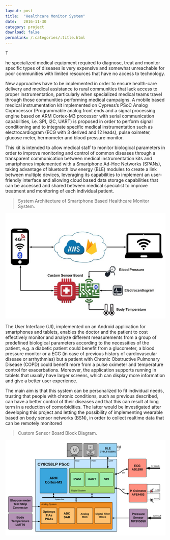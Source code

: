 ```yaml
---
layout: post
title:  "Healthcare Monitor System"
date:   2016-11-30
category: project
download: false
permalink: /:categories/:title.html
---
```


<p class="intro"><span class="dropcap">T</span></p>he specialized medical equipment required to diagnose, treat and monitor specific types of diseases is very expensive and somewhat unreachable for poor communities with limited resources that have no access to technology.

New approaches have to be implemented in order to ensure health-care delivery and medical assistance to rural communities that lack access to proper instrumentation, particularly when specialized medical teams travel through those communities performing medical campaigns. A mobile based medical instrumentation kit implemented on Cypress’s PSoC Analog Coprocessor (Programmable analog front ends and a signal processing engine based on ARM Cortex-M3 processor with serial communication capabilities, i.e. SPI, I2C, UART) is proposed in order to perform signal conditioning and to integrate specific medical instrumentation such as electrocardiogram (ECG with 3 derived and 12 leads), pulse oximeter, glucose meter, hermometer and blood pressure monitor.

This kit is intended to allow medical staff to monitor biological parameters in order to improve monitoring and control of common diseases through a transparent communication between medical instrumentation kits and smartphones implemented with a Smartphone Ad-Hoc Networks (SPANs), taking advantage of bluetooth low energy (BLE) modules to create a link between multiple devices, leveraging its capabilities to implement an user-friendly interface and allowing cloud based data storage capabilities that can be accessed and shared between medical specialist to improve treatment and monitoring of each individual patient.

> System Architecture of Smartphone Based Healthcare Monitor System.

![SystemArchitecture](/misc/img/projects/medical/medical-preview.jpg)


The User Interface (UI), implemented on an Android application for smartphones and tablets, enables the doctor and the patient to cost effectively monitor and analyze different measurements from a group of predefined biological parameters according to the necessities of the patient, e.g. a diabetic patient could benefit from a glucometer, a blood pressure monitor or a ECG (in case of previous history of cardiovascular disease or arrhythmias) but a patient with Chronic Obstructive Pulmonary Disease (COPD) could benefit more from a pulse oximeter and temperature control for exacerbations. Moreover, the application supports running in tablets that usually have larger screens, which can display more information and give a better user experience.

The main aim is that this system can be personalized to fit individual needs, trusting that people with chronic conditions, such as previous described, can have a better control of their diseases and that this can result at long term in a reduction of comorbidities. The latter would be investigated after developing this project and letting the possibility of implementing wearable based on body sensor networks (BSN), in order to collect realtime data that can be remotely monitored

> Custom Sensor Board Block Diagram.

![BlockDiagram](/misc/img/projects/medical/Board.png)
